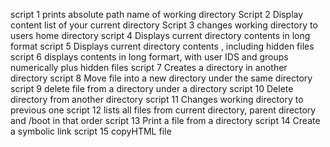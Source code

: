 script 1 prints absolute path name of working directory
Script 2 Display content  list of your current directory
Script 3 changes working directory to users home directory
script 4 Displays current directory contents in long format
script 5 Displays current directory contents , including hidden  files
script 6 displays contents in long formart, with user IDS and groups numerically plus hidden files
script 7 Creates a directory in another directory
script 8 Move file into a new directory under the same directory
script 9 delete file from a directory under a directory
script 10 Delete directory from another directory
script 11 Changes working directory to previous one
script 12 lists all files from current directory, parent directory and  /boot in that order
script 13 Print a file from a directory
script 14 Create a symbolic link
script 15 copyHTML file